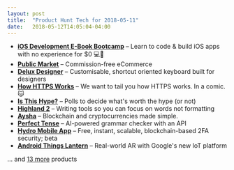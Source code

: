 ```yaml
---
layout: post
title:  "Product Hunt Tech for 2018-05-11"
date:   2018-05-12T14:05:04-04:00
---
```


* **[iOS Development E-Book Bootcamp](https://www.producthunt.com/posts/ios-development-e-book-bootcamp?utm_campaign=producthunt-api&utm_medium=api&utm_source=Application%3A+Daily+Digest+RSS+%28ID%3A+3202%29)** – Learn to code & build iOS apps with no experience for $0 💻📱
* **[Public Market](https://www.producthunt.com/posts/public-market?utm_campaign=producthunt-api&utm_medium=api&utm_source=Application%3A+Daily+Digest+RSS+%28ID%3A+3202%29)** – Commission-free eCommerce
* **[Delux Designer](https://www.producthunt.com/posts/delux-designer?utm_campaign=producthunt-api&utm_medium=api&utm_source=Application%3A+Daily+Digest+RSS+%28ID%3A+3202%29)** – Customisable, shortcut oriented keyboard built for designers
* **[How HTTPS Works](https://www.producthunt.com/posts/how-https-works-2?utm_campaign=producthunt-api&utm_medium=api&utm_source=Application%3A+Daily+Digest+RSS+%28ID%3A+3202%29)** – We want to tail you how HTTPS works. In a comic. 😽
* **[Is This Hype?](https://www.producthunt.com/posts/is-this-hype?utm_campaign=producthunt-api&utm_medium=api&utm_source=Application%3A+Daily+Digest+RSS+%28ID%3A+3202%29)** – Polls to decide what's worth the hype (or not)
* **[Highland 2](https://www.producthunt.com/posts/highland-2?utm_campaign=producthunt-api&utm_medium=api&utm_source=Application%3A+Daily+Digest+RSS+%28ID%3A+3202%29)** – Writing tools so you can focus on words not formatting
* **[Aysha](https://www.producthunt.com/posts/aysha?utm_campaign=producthunt-api&utm_medium=api&utm_source=Application%3A+Daily+Digest+RSS+%28ID%3A+3202%29)** – Blockchain and cryptocurrencies made simple.
* **[Perfect Tense](https://www.producthunt.com/posts/perfect-tense?utm_campaign=producthunt-api&utm_medium=api&utm_source=Application%3A+Daily+Digest+RSS+%28ID%3A+3202%29)** – AI-powered grammar checker with an API
* **[Hydro Mobile App](https://www.producthunt.com/posts/hydro-mobile-app?utm_campaign=producthunt-api&utm_medium=api&utm_source=Application%3A+Daily+Digest+RSS+%28ID%3A+3202%29)** – Free, instant, scalable, blockchain-based 2FA security; beta
* **[Android Things Lantern](https://www.producthunt.com/posts/android-things-lantern?utm_campaign=producthunt-api&utm_medium=api&utm_source=Application%3A+Daily+Digest+RSS+%28ID%3A+3202%29)** – Real-world AR with Google's new IoT platform

… and [13 more](https://www.producthunt.com/tech) products